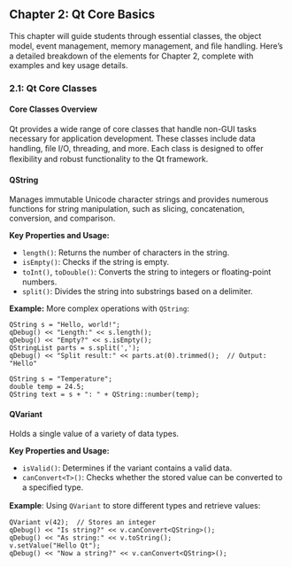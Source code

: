 ## Chapter 2: Qt Core Basics
This chapter will guide students through essential classes, the object model, event management, memory management, and ﬁle handling. Here’s a detailed breakdown of the elements for Chapter 2, complete with examples and key usage details.
### 2.1: Qt Core Classes

#### Core Classes Overview
Qt provides a wide range of core classes that handle non-GUI tasks necessary for application development. These classes include data handling, ﬁle I/O, threading, and more. Each class is designed to oﬀer ﬂexibility and robust functionality to the Qt framework.
#### QString
Manages immutable Unicode character strings and provides numerous functions for string manipulation, such as slicing, concatenation, conversion, and comparison.

**Key Properties and Usage:**

* `length()`: Returns the number of characters in the string.
* `isEmpty()`: Checks if the string is empty.
* `toInt()`, `toDouble()`: Converts the string to integers or ﬂoating-point numbers.
* `split()`: Divides the string into substrings based on a delimiter.

**Example:** More complex operations with `QString`:

```
QString s = "Hello, world!"; 
qDebug() << "Length:" << s.length(); 
qDebug() << "Empty?" << s.isEmpty(); 
QStringList parts = s.split(','); 
qDebug() << "Split result:" << parts.at(0).trimmed();  // Output: "Hello"

QString s = "Temperature"; 
double temp = 24.5; 
QString text = s + ": " + QString::number(temp); 
```
#### QVariant
Holds a single value of a variety of data types.

**Key Properties and Usage:**

* `isValid()`: Determines if the variant contains a valid data.
* `canConvert<T>()`: Checks whether the stored value can be converted to a speciﬁed type.

**Example**: Using `QVariant` to store diﬀerent types and retrieve values:

```
QVariant v(42);  // Stores an integer
qDebug() << "Is string?" << v.canConvert<QString>(); 
qDebug() << "As string:" << v.toString(); 
v.setValue("Hello Qt"); 
qDebug() << "Now a string?" << v.canConvert<QString>(); 
```